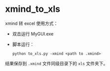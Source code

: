 # xmind_to_xls
xmind 转 excel 使用方式：

- 双击运行 MyGUI.exe

- 脚本运行：

    ```shell script
    python to_xls.py -xmind <path to .xmind>
    ```

结果保存到 `.xmind` 文件同级目录下的 `xls` 文件夹下。

